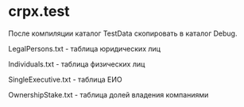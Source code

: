 # crpx.test

После компиляции каталог TestData скопировать в каталог Debug.

LegalPersons.txt - таблица юридических лиц

Individuals.txt - таблица физических лиц

SingleExecutive.txt - таблица ЕИО

OwnershipStake.txt - таблица долей владения компаниями
